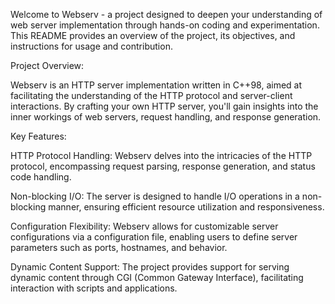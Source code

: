 Welcome to Webserv - a project designed to deepen your understanding of web server implementation through hands-on coding and experimentation. This README provides an overview of the project, its objectives, and instructions for usage and contribution.

Project Overview:

Webserv is an HTTP server implementation written in C++98, aimed at facilitating the understanding of the HTTP protocol and server-client interactions. By crafting your own HTTP server, you'll gain insights into the inner workings of web servers, request handling, and response generation.

Key Features:

HTTP Protocol Handling: Webserv delves into the intricacies of the HTTP protocol, encompassing request parsing, response generation, and status code handling.

Non-blocking I/O: The server is designed to handle I/O operations in a non-blocking manner, ensuring efficient resource utilization and responsiveness.

Configuration Flexibility: Webserv allows for customizable server configurations via a configuration file, enabling users to define server parameters such as ports, hostnames, and behavior.

Dynamic Content Support: The project provides support for serving dynamic content through CGI (Common Gateway Interface), facilitating interaction with scripts and applications.
